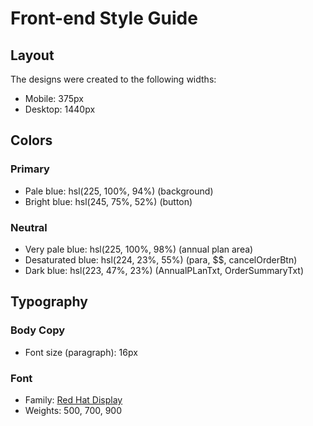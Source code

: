 # Front-end Style Guide

## Layout

The designs were created to the following widths:

- Mobile: 375px
- Desktop: 1440px

## Colors

### Primary

- Pale blue: hsl(225, 100%, 94%) (background)
- Bright blue: hsl(245, 75%, 52%) (button)

### Neutral

- Very pale blue: hsl(225, 100%, 98%) (annual plan area)
- Desaturated blue: hsl(224, 23%, 55%) (para, $$, cancelOrderBtn)
- Dark blue: hsl(223, 47%, 23%) (AnnualPLanTxt, OrderSummaryTxt)

## Typography

### Body Copy

- Font size (paragraph): 16px

### Font

- Family: [Red Hat Display](https://fonts.google.com/specimen/Red+Hat+Display)
- Weights: 500, 700, 900
